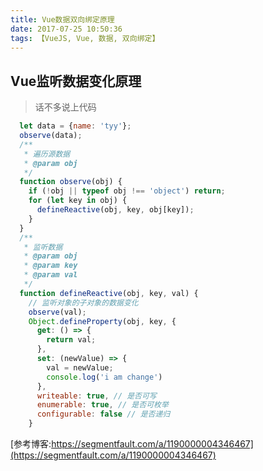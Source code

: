 ```yaml
---
title: Vue数据双向绑定原理
date: 2017-07-25 10:50:36
tags: 【VueJS, Vue, 数据, 双向绑定】
---
```

## Vue监听数据变化原理
> 话不多说上代码
```javascript
  let data = {name: 'tyy'};
  observe(data);
  /**
   * 遍历源数据
   * @param obj
   */
  function observe(obj) {
    if (!obj || typeof obj !== 'object') return;
    for (let key in obj) {
      defineReactive(obj, key, obj[key]);
    }
  }
  /**
   * 监听数据
   * @param obj
   * @param key
   * @param val
   */
  function defineReactive(obj, key, val) {
    // 监听对象的子对象的数据变化
    observe(val);
    Object.defineProperty(obj, key, {
      get: () => {
        return val;
      },
      set: (newValue) => {
        val = newValue;
        console.log('i am change')
      },
      writeable: true, // 是否可写
      enumerable: true, // 是否可枚举
      configurable: false // 是否递归
    }
```
[参考博客:https://segmentfault.com/a/1190000004346467](https://segmentfault.com/a/1190000004346467)